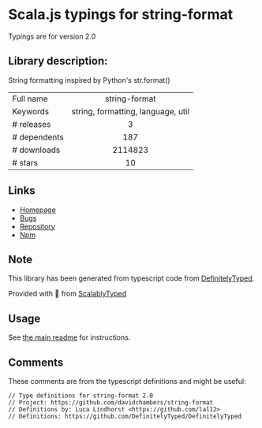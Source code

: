 
# Scala.js typings for string-format

Typings are for version 2.0

## Library description:
String formatting inspired by Python's str.format()

|                    |                 |
| ------------------ | :-------------: |
| Full name          | string-format |
| Keywords           | string, formatting, language, util |
| # releases         | 3 |
| # dependents       | 187 |
| # downloads        | 2114823 |
| # stars            | 10 |

## Links
- [Homepage](https://github.com/davidchambers/string-format)
- [Bugs](https://github.com/davidchambers/string-format/issues)
- [Repository](https://github.com/davidchambers/string-format)
- [Npm](https://www.npmjs.com/package/string-format)
    


## Note
This library has been generated from typescript code from [DefinitelyTyped](https://definitelytyped.org).

Provided with :purple_heart: from [ScalablyTyped](https://github.com/oyvindberg/ScalablyTyped)

## Usage
See [the main readme](../../readme.md) for instructions.

## Comments

These comments are from the typescript definitions and might be useful:
```
// Type definitions for string-format 2.0
// Project: https://github.com/davidchambers/string-format
// Definitions by: Luca Lindhorst <https://github.com/lal12>
// Definitions: https://github.com/DefinitelyTyped/DefinitelyTyped

```

